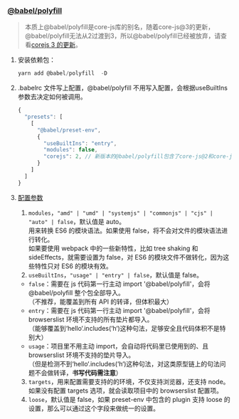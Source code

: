 ### [@babel/polyfill](https://babeljs.io/docs/en/babel-polyfill#docsNav)

> 本质上@babel/polyfill是core-js库的别名，随着core-js@3的更新，@babel/polyfill无法从2过渡到3，所以@babel/polyfill已经被放弃，请查看[corejs 3 的更新](./corejs3.md)。

1. 安装依赖包：

    ```js
    yarn add @babel/polyfill  -D
    ```

2. .babelrc 文件写上配置，@babel/polyfill 不用写入配置，会根据useBuiltIns参数去决定如何被调用。

    ```js
    {
      "presets": [
        [
          "@babel/preset-env",
          {
            "useBuiltIns": "entry",
            "modules": false,
            "corejs": 2, // 新版本的@babel/polyfill包含了core-js@2和core-js@3版本，所以需要声明版本，否则webpack运行时会报warning，此处暂时使用core-js@2版本（末尾会附上@core-js@3怎么用）
          }
        ]
      ]
    }
    ```

3. [配置参数](https://babeljs.io/docs/en/babel-preset-env)
    1. `modules`，`"amd" | "umd" | "systemjs" | "commonjs" | "cjs" | "auto" | false`，默认值是 auto。  
      用来转换 ES6 的模块语法。如果使用 false，将不会对文件的模块语法进行转化。  
      如果要使用 webpack 中的一些新特性，比如 tree shaking 和 sideEffects，就需要设置为 false，对 ES6 的模块文件不做转化，因为这些特性只对 ES6 的模块有效。
    2. `useBuiltIns`，`"usage" | "entry" | false`，默认值是 false。
      - `false`：需要在 js 代码第一行主动 import '@babel/polyfill'，会将@babel/polyfill 整个包全部导入。  
        （不推荐，能覆盖到所有 API 的转译，但体积最大）
      - `entry`：需要在 js 代码第一行主动 import '@babel/polyfill'，会将 browserslist 环境不支持的所有垫片都导入。  
        （能够覆盖到‘hello‘.includes(‘h‘)这种句法，足够安全且代码体积不是特别大）
      - `usage`：项目里不用主动 import，会自动将代码里已使用到的、且 browserslist 环境不支持的垫片导入。  
        （但是检测不到‘hello‘.includes(‘h‘)这种句法，对这类原型链上的句法问题不会做转译，**书写代码需注意**）
    3. `targets`，用来配置需要支持的的环境，不仅支持浏览器，还支持 node。如果没有配置 targets 选项，就会读取项目中的 browserslist 配置项。
    4. `loose`，默认值是 false，如果 preset-env 中包含的 plugin 支持 loose 的设置，那么可以通过这个字段来做统一的设置。